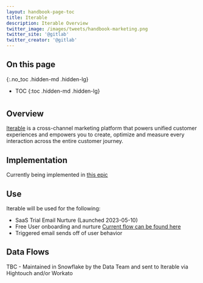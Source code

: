 ```yaml
---
layout: handbook-page-toc
title: Iterable
description: Iterable Overview
twitter_image: /images/tweets/handbook-marketing.png
twitter_site: '@gitlab'
twitter_creator: '@gitlab'
---
```

## On this page
{:.no_toc .hidden-md .hidden-lg}

- TOC
{:toc .hidden-md .hidden-lg}

# <i class="fab fa-gitlab fa-fw" style="color:rgb(252,109,38); font-size:.85em" aria-hidden="true"></i> 

## Overview
[Iterable](https://iterable.com/) is a cross-channel marketing platform that powers unified customer experiences and empowers you to create, optimize and measure every interaction across the entire customer journey.

## Implementation
Currently being implemented in [this epic](https://gitlab.com/groups/gitlab-com/marketing/-/epics/3690)

## Use
Iterable will be used for the following:
   - SaaS Trial Email Nurture (Launched 2023-05-10)
   - Free User onboarding and nurture [Current flow can be found here](https://docs.google.com/presentation/d/1nb26f7NJEY-_KNkQ3GjXVCnrBCo1Y3SeW7QTBCO_DYM/edit#slide=id.p)
   - Triggered email sends off of user behavior

## Data Flows
TBC - Maintained in Snowflake by the Data Team and sent to Iterable via Hightouch and/or Workato
